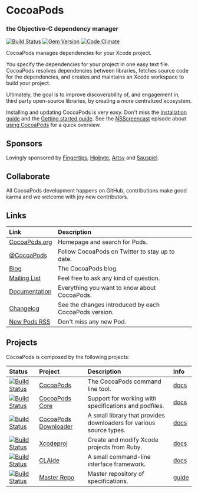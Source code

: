 # CocoaPods

### the Objective-C dependency manager

[![Build Status](https://travis-ci.org/CocoaPods/CocoaPods.png?branch=master)](https://travis-ci.org/CocoaPods/CocoaPods)
[![Gem Version](https://badge.fury.io/rb/cocoapods.png)](http://badge.fury.io/rb/cocoapods)
[![Code Climate](https://codeclimate.com/github/CocoaPods/CocoaPods.png)](https://codeclimate.com/github/CocoaPods/CocoaPods)

CocoaPods manages dependencies for your Xcode project.

You specify the dependencies for your project in one easy text file. CocoaPods
resolves dependencies between libraries, fetches source code for the
dependencies, and creates and maintains an Xcode workspace to build your
project.

Ultimately, the goal is to improve discoverability of, and engagement in, third
party open-source libraries, by creating a more centralized ecosystem.

Installing and updating CocoaPods is very easy. Don't miss the [Installation
guide](http://docs.cocoapods.org/guides/installing_cocoapods.html) and the
[Getting started guide](http://docs.cocoapods.org/guides/getting_started.html).
See the [NSScreencast](https://twitter.com/NSScreencast) episode about [using
CocoaPods](http://nsscreencast.com/episodes/5-cocoapods) for a quick overview.


## Sponsors

Lovingly sponsored by [Fingertips](http://www.fngtps.com),
[Hipbyte](http://www.hipbyte.com), [Artsy](http://artsy.net) and
[Sauspiel](https://www.sauspiel.de).

## Collaborate

All CocoaPods development happens on GitHub, contributions make good karma and
we welcome with joy new contributors.

## Links

| Link | Description |
| :----- | :------ |
[CocoaPods.org](http://cocoapods.org/) | Homepage and search for Pods.
[@CocoaPods](http://twitter.com/CocoaPods) | Follow CocoaPods on Twitter to stay up to date.
[Blog](http://blog.cocoapods.org) | The CocoaPods blog.
[Mailing List](http://groups.google.com/group/cocoapods) | Feel free to ask any kind of question.
[Documentation](http://docs.cocoapods.org) | Everything you want to know about CocoaPods.
[Changelog](https://github.com/CocoaPods/CocoaPods/blob/master/CHANGELOG.md) | See the changes introduced by each CocoaPods version.
[New Pods RSS](http://feeds.cocoapods.org/new-pods.rss) | Don't miss any new Pod.

## Projects

CocoaPods is composed by the following projects:

| Status | Project | Description | Info |
| :----- | :------ | :--- | :--- |
| [![Build Status](https://secure.travis-ci.org/CocoaPods/CocoaPods.png?branch=master)](http://travis-ci.org/CocoaPods/CocoaPods) | [CocoaPods](https://github.com/CocoaPods/CocoaPods) | The CocoaPods command line tool. | [docs](http://docs.cocoapods.org/cocoapods)
| [![Build Status](https://secure.travis-ci.org/CocoaPods/Core.png?branch=master)](http://travis-ci.org/CocoaPods/Core) | [CocoaPods Core](https://github.com/CocoaPods/Core) | Support for working with specifications and podfiles. | [docs](http://docs.cocoapods.org/cocoapods_core)
| [![Build Status](https://secure.travis-ci.org/CocoaPods/cocoapods-downloader.png?branch=master)](http://travis-ci.org/CocoaPods/cocoapods-downloader) |[CocoaPods Downloader](https://github.com/CocoaPods/cocoapods-downloader) |  A small library that provides downloaders for various source types. |  [docs](http://docs.cocoapods.org/cocoapods_downloader/index.html)
| [![Build Status](https://travis-ci.org/CocoaPods/Xcodeproj.png?branch=master)](https://travis-ci.org/CocoaPods/Xcodeproj) | [Xcodeproj](https://github.com/CocoaPods/Xcodeproj) | Create and modify Xcode projects from Ruby. |  [docs](http://docs.cocoapods.org/xcodeproj/index.html)
| [![Build Status](https://travis-ci.org/CocoaPods/CLAide.png?branch=master)](https://travis-ci.org/CocoaPods/CLAide) | [CLAide](https://github.com/CocoaPods/CLAide) | A small command-line interface framework.  | [docs](http://docs.cocoapods.org/claide/index.html)
| [![Build Status](https://secure.travis-ci.org/CocoaPods/Specs.png?branch=master)](http://travis-ci.org/CocoaPods/Specs) | [Master Repo ](https://github.com/CocoaPods/Specs) | Master repository of specifications. | [guide](http://docs.cocoapods.org/guides/contributing_to_the_master_repo.html)

